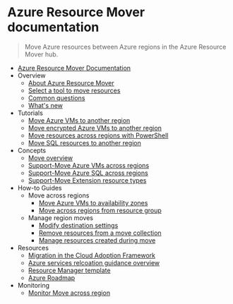 # Azure Resource Mover documentation
> Move Azure resources between Azure regions in the Azure Resource Mover hub.
  - [Azure Resource Mover Documentation](https://learn.microsoft.com/en-us/azure/resource-mover/)
  - Overview
    - [About Azure Resource Mover](https://learn.microsoft.com/en-us/azure/resource-mover/overview)
    - [Select a tool to move resources](https://learn.microsoft.com/en-us/azure/resource-mover/select-move-tool)
    - [Common questions](https://learn.microsoft.com/en-us/azure/resource-mover/common-questions)
    - [What's new](https://learn.microsoft.com/en-us/azure/resource-mover/whats-new)
  - Tutorials
    - [Move Azure VMs to another region](https://learn.microsoft.com/en-us/azure/resource-mover/tutorial-move-region-virtual-machines)
    - [Move encrypted Azure VMs to another region](https://learn.microsoft.com/en-us/azure/resource-mover/tutorial-move-region-encrypted-virtual-machines)
    - [Move resources across regions with PowerShell](https://learn.microsoft.com/en-us/azure/resource-mover/tutorial-move-region-powershell)
    - [Move SQL resources to another region](https://learn.microsoft.com/en-us/azure/resource-mover/tutorial-move-region-sql)
  - Concepts
    - [Move overview](https://learn.microsoft.com/en-us/azure/resource-mover/about-move-process)
    - [Support-Move Azure VMs across regions](https://learn.microsoft.com/en-us/azure/resource-mover/support-matrix-move-region-azure-vm)
    - [Support-Move Azure SQL across regions](https://learn.microsoft.com/en-us/azure/resource-mover/support-matrix-move-region-sql)
    - [Support-Move Extension resource types](https://learn.microsoft.com/en-us/azure/resource-mover/support-matrix-extension-resource-types)
  - How-to Guides
    - Move across regions
      - [Move Azure VMs to availability zones](https://learn.microsoft.com/en-us/azure/resource-mover/move-region-availability-zone)
      - [Move across regions from resource group](https://learn.microsoft.com/en-us/azure/resource-mover/move-region-within-resource-group)
    - Manage region moves
      - [Modify destination settings](https://learn.microsoft.com/en-us/azure/resource-mover/modify-target-settings)
      - [Remove resources from a move collection](https://learn.microsoft.com/en-us/azure/resource-mover/remove-move-resources)
      - [Manage resources created during move](https://learn.microsoft.com/en-us/azure/resource-mover/manage-resources-created-move-process)
  - Resources
    - [Migration in the Cloud Adoption Framework](https://learn.microsoft.com/azure/cloud-adoption-framework/migrate/)
    - [Azure services relcoation guidance overview](https://learn.microsoft.com/azure/operational-excellence/overview-relocation)
    - [Resource Manager template](https://learn.microsoft.com/azure/templates/microsoft.migrate/allversions)
    - [Azure Roadmap](https://azure.microsoft.com/roadmap/)
  - Monitoring
    - [Monitor Move across region](https://learn.microsoft.com/en-us/azure/resource-mover/move-across-region-dashboard)
